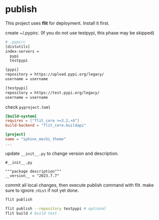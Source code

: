 # publish

This project uses **flit** for deployment. Install it first.

create ~/.pypirc. (If you do not use testpypi, this phase may be skipped)

```sh
# .pypirc
[distutils]
index-servers = 
  pypi
  testpypi

[pypi]
repository = https://upload.pypi.org/legacy/
username = username

[testpypi]
repository = https://test.pypi.org/legacy/
username = username
```

check `pyproject.toml`

```toml
[build-system]
requires = ["flit_core >=3.2,<4"]
build-backend = "flit_core.buildapi"

[project]
name = "sphinx_mochi_theme"
...
```

update `__init__.py` to change version and description.

```
#__init__.py

"""package description"""
__version__ = "2023.7.7"
```

commit all local changes, then execute publish command with flit. make sure to ignore `/dist` if not yet done.

```sh
flit publish

flit publish --repository testpypi # optional
flit build # build test
```